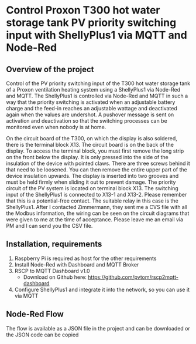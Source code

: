 # Control Proxon T300 hot water storage tank PV priority switching input with ShellyPlus1 via MQTT and Node-Red

## Overview of the project
Control of the PV priority switching input of the T300 hot water storage tank of a Proxon ventilation heating system using a ShellyPlus1 via Node-Red and MQTT.
The ShellyPlus1 is controlled via Node-Red and MQTT in such a way that the priority switching is activated when an adjustable battery charge and the feed-in reaches an adjustable wattage and deactivated again when the values are undershot.
A pushover message is sent on activation and deactivation so that the switching processes can be monitored even when nobody is at home.

On the circuit board of the T300, on which the display is also soldered, there is the terminal block X13. The circuit board is on the back of the display. To access the terminal block, you must first remove the long strip on the front below the display. It is only pressed into the side of the insulation of the device with pointed claws. There are three screws behind it that need to be loosened. You can then remove the entire upper part of the device insulation upwards. The display is inserted into two grooves and must be held firmly when sliding it out to prevent damage. The priority circuit of the PV system is located on terminal block X13. The switching input of the ShellyPlus1 is connected to X13-1 and X13-2. Please remember that this is a potential-free contact. The suitable relay in this case is the ShellyPlus1. After I contacted Zimmermann, they sent me a CVS file with all the Modbus information, the wiring can be seen on the circuit diagrams that were given to me at the time of acceptance. Please leave me an email via PM and I can send you the CSV file.

## Installation, requirements
1. Raspberry Pi is required as host for the other requirements
2. Install Node-Red with Dashboard and MQTT Broker
3. RSCP to MQTT Dashboard v1.0
   - Download on Github here: https://github.com/pvtom/rscp2mqtt-dashboard
5. Configure ShellyPlus1 and integrate it into the network, so you can use it via MQTT
    
## Node-Red Flow
The flow is available as a JSON file in the project and can be downloaded or the JSON code can be copied
